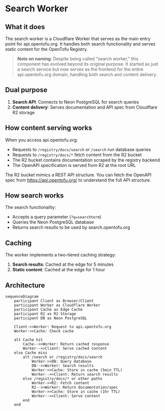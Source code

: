 # Search Worker

## What it does

The search worker is a Cloudflare Worker that serves as the main entry point for api.opentofu.org. It handles both search functionality and serves static content for the OpenTofu Registry.

> **Note on naming**: Despite being called "search worker," this component has evolved beyond its original purpose. It started as just a search service but now serves as the frontend for the entire api.opentofu.org domain, handling both search and content delivery.

## Dual purpose

1. **Search API**: Connects to Neon PostgreSQL for search queries
2. **Content delivery**: Serves documentation and API spec from Cloudflare R2 storage

## How content serving works

When you access api.opentofu.org:

- Requests to `/registry/docs/search` or `/search` run database queries
- Requests to `/registry/docs/*` fetch content from the R2 bucket
- The R2 bucket contains documentation scraped by the registry backend
- The OpenAPI specification is served from R2 at the root URL

The R2 bucket mimics a REST API structure. You can fetch the OpenAPI spec from https://api.opentofu.org/ to understand the full API structure.

## How search works

The search functionality:
- Accepts a query parameter (`?q=searchterm`)
- Queries the Neon PostgreSQL database
- Returns search results to be used by search.opentofu.org

## Caching

The worker implements a two-tiered caching strategy:

1. **Search results**: Cached at the edge for 5 minutes
2. **Static content**: Cached at the edge for 1 hour

## Architecture

```mermaid
sequenceDiagram
    participant Client as Browser/Client
    participant Worker as Cloudflare Worker
    participant Cache as Edge Cache
    participant R2 as R2 Storage
    participant DB as Neon PostgreSQL
    
    Client->>Worker: Request to api.opentofu.org
    Worker->>Cache: Check cache
    
    alt Cache hit
        Cache-->>Worker: Return cached response
        Worker-->>Client: Serve cached content
    else Cache miss
        alt /search or /registry/docs/search
            Worker->>DB: Query database
            DB-->>Worker: Search results
            Worker->>Cache: Store in cache (5min TTL)
            Worker-->>Client: Return search results
        else /registry/docs/* or other paths
            Worker->>R2: Fetch content
            R2-->>Worker: Return documentation/spec
            Worker->>Cache: Store in cache (1hr TTL)
            Worker-->>Client: Serve content
        end
    end
```